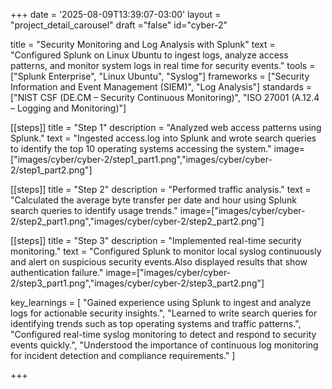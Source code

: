 +++
date = '2025-08-09T13:39:07-03:00'
layout = "project_detail_carousel"
draft ="false"
id="cyber-2"

title = "Security Monitoring and Log Analysis with Splunk"
text = "Configured Splunk on Linux Ubuntu to ingest logs, analyze access patterns, and monitor system logs in real time for security events."
tools = ["Splunk Enterprise", "Linux Ubuntu", "Syslog"]
frameworks = ["Security Information and Event Management (SIEM)", "Log Analysis"]
standards = ["NIST CSF (DE.CM – Security Continuous Monitoring)", "ISO 27001 (A.12.4 – Logging and Monitoring)"]

[[steps]]
title = "Step 1"
description = "Analyzed web access patterns using Splunk."
text = "Ingested access.log into Splunk and wrote search queries to identify the top 10 operating systems accessing the system."
image=["images/cyber/cyber-2/step1_part1.png","images/cyber/cyber-2/step1_part2.png"]

[[steps]]
title = "Step 2"
description = "Performed traffic analysis."
text = "Calculated the average byte transfer per date and hour using Splunk search queries to identify usage trends."
image=["images/cyber/cyber-2/step2_part1.png","images/cyber/cyber-2/step2_part2.png"]

[[steps]]
title = "Step 3"
description = "Implemented real-time security monitoring."
text = "Configured Splunk to monitor local syslog continuously and alert on suspicious security events.Also displayed results that show authentication failure."
image=["images/cyber/cyber-2/step3_part1.png","images/cyber/cyber-2/step3_part2.png"]

key_learnings = [
    "Gained experience using Splunk to ingest and analyze logs for actionable security insights.",
    "Learned to write search queries for identifying trends such as top operating systems and traffic patterns.",
    "Configured real-time syslog monitoring to detect and respond to security events quickly.",
    "Understood the importance of continuous log monitoring for incident detection and compliance requirements."
]

+++